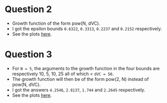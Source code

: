 Question 2
===========
* Growth function of the form pow(N, dVC).
* I got the epsilon bounds `0.6322`, `0.3313`, `0.2237` and 
`0.2152` respectively.
* See the plots [here](https://www.desmos.com/calculator/w3bwl6hyz0).

Question 3
============
* For `N = 5`, the arguments to the growth function in the
four bounds are respectively 10, 5, 10, 25 all of which < `dVC = 50`.
* The growth function will then be of the form pow(2, N) instead of
pow(N, dVC).
* I got the answers `4.2546`, `2.8137`, `1.744` and `2.2645`
respectively.
* See the plots [here](https://www.desmos.com/calculator/bjoumrvc7k).
